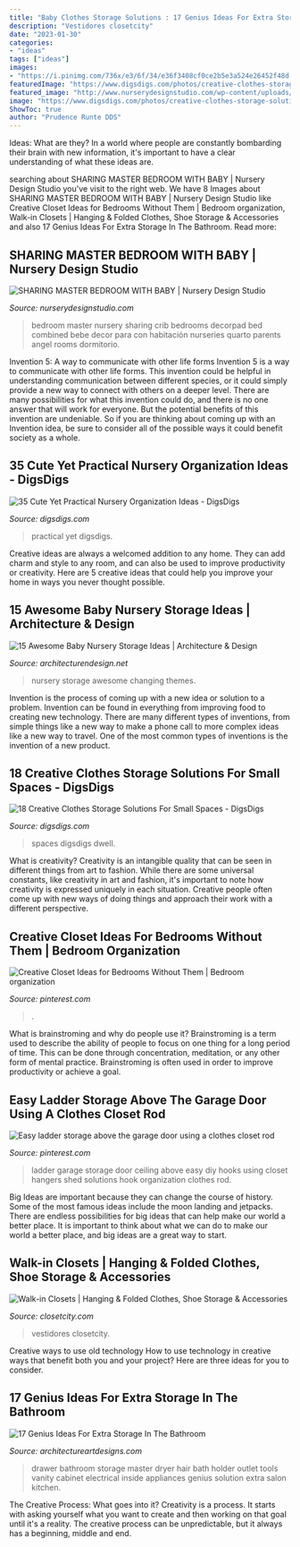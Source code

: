 ```yaml
---
title: "Baby Clothes Storage Solutions : 17 Genius Ideas For Extra Storage In The Bathroom"
description: "Vestidores closetcity"
date: "2023-01-30"
categories:
- "ideas"
tags: ["ideas"]
images:
- "https://i.pinimg.com/736x/e3/6f/34/e36f3408cf0ce2b5e3a524e26452f48d.jpg"
featuredImage: "https://www.digsdigs.com/photos/creative-clothes-storage-solutions-for-small-spaces-9.jpg"
featured_image: "http://www.nurserydesignstudio.com/wp-content/uploads/2019/04/sharing-master-bedroom-with-baby-7.jpg"
image: "https://www.digsdigs.com/photos/creative-clothes-storage-solutions-for-small-spaces-9.jpg"
ShowToc: true
author: "Prudence Runte DDS"
---
```



Ideas: What are they?
In a world where people are constantly bombarding their brain with new information, it's important to have a clear understanding of what these ideas are.

	

		
searching about SHARING MASTER BEDROOM WITH BABY | Nursery Design Studio you've visit to the right web. We have 8 Images about SHARING MASTER BEDROOM WITH BABY | Nursery Design Studio like Creative Closet Ideas for Bedrooms Without Them | Bedroom organization, Walk-in Closets | Hanging &amp; Folded Clothes, Shoe Storage &amp; Accessories and also 17 Genius Ideas For Extra Storage In The Bathroom. Read more:
		
    
## SHARING MASTER BEDROOM WITH BABY | Nursery Design Studio

<img loading=lazy src="http://www.nurserydesignstudio.com/wp-content/uploads/2019/04/sharing-master-bedroom-with-baby-7.jpg" onerror="this.onerror=null;this.src='https://tse2.mm.bing.net/th?id=OIP.QB2a5lAzegpe6IxrkGlH9gHaKH&amp;pid=15.1';" alt="SHARING MASTER BEDROOM WITH BABY | Nursery Design Studio">

_Source: nurserydesignstudio.com_

>bedroom master nursery sharing crib bedrooms decorpad bed combined bebe decor para con habitación nurseries quarto parents angel rooms dormitorio. 

	

Invention 5: A way to communicate with other life forms
Invention 5 is a way to communicate with other life forms. This invention could be helpful in understanding communication between different species, or it could simply provide a new way to connect with others on a deeper level. There are many possibilities for what this invention could do, and there is no one answer that will work for everyone. But the potential benefits of this invention are undeniable. So if you are thinking about coming up with an Invention idea, be sure to consider all of the possible ways it could benefit society as a whole.

    
## 35 Cute Yet Practical Nursery Organization Ideas - DigsDigs

<img loading=lazy src="https://www.digsdigs.com/photos/cute-yet-practical-nursery-organization-ideas-7.jpg" onerror="this.onerror=null;this.src='https://tse2.mm.bing.net/th?id=OIP.irrKFQ5GrjkObdWJtiroSAHaLH&amp;pid=15.1';" alt="35 Cute Yet Practical Nursery Organization Ideas - DigsDigs">

_Source: digsdigs.com_

>practical yet digsdigs. 

	

Creative ideas are always a welcomed addition to any home. They can add charm and style to any room, and can also be used to improve productivity or creativity. Here are 5 creative ideas that could help you improve your home in ways you never thought possible.

    
## 15 Awesome Baby Nursery Storage Ideas | Architecture &amp; Design

<img loading=lazy src="https://cdn.architecturendesign.net/wp-content/uploads/2014/09/226.jpg" onerror="this.onerror=null;this.src='https://tse2.mm.bing.net/th?id=OIP.n7FiGijXaUVrsf5li2FVgAHaFM&amp;pid=15.1';" alt="15 Awesome Baby Nursery Storage Ideas | Architecture &amp; Design">

_Source: architecturendesign.net_

>nursery storage awesome changing themes. 

	

Invention is the process of coming up with a new idea or solution to a problem. Invention can be found in everything from improving food to creating new technology. There are many different types of inventions, from simple things like a new way to make a phone call to more complex ideas like a new way to travel. One of the most common types of inventions is the invention of a new product.

    
## 18 Creative Clothes Storage Solutions For Small Spaces - DigsDigs

<img loading=lazy src="https://www.digsdigs.com/photos/creative-clothes-storage-solutions-for-small-spaces-9.jpg" onerror="this.onerror=null;this.src='https://tse4.mm.bing.net/th?id=OIP.TfW5eWWBch4Ha1V-dZkaKQHaJR&amp;pid=15.1';" alt="18 Creative Clothes Storage Solutions For Small Spaces - DigsDigs">

_Source: digsdigs.com_

>spaces digsdigs dwell. 

	

What is creativity?
Creativity is an intangible quality that can be seen in different things from art to fashion. While there are some universal constants, like creativity in art and fashion, it's important to note how creativity is expressed uniquely in each situation. Creative people often come up with new ways of doing things and approach their work with a different perspective.

    
## Creative Closet Ideas For Bedrooms Without Them | Bedroom Organization

<img loading=lazy src="https://i.pinimg.com/736x/e3/6f/34/e36f3408cf0ce2b5e3a524e26452f48d.jpg" onerror="this.onerror=null;this.src='https://tse3.mm.bing.net/th?id=OIP.2c96SXqdqltulC50X3PBAgHaKA&amp;pid=15.1';" alt="Creative Closet Ideas for Bedrooms Without Them | Bedroom organization">

_Source: pinterest.com_

>. 

	

What is brainstroming and why do people use it?
Brainstroming is a term used to describe the ability of people to focus on one thing for a long period of time. This can be done through concentration, meditation, or any other form of mental practice. Brainstroming is often used in order to improve productivity or achieve a goal.

    
## Easy Ladder Storage Above The Garage Door Using A Clothes Closet Rod

<img loading=lazy src="https://i.pinimg.com/736x/cd/c8/d7/cdc8d77a8b93d54c45233b1e431389f8--ladder-storage-garage-ladder-hooks.jpg" onerror="this.onerror=null;this.src='https://tse2.mm.bing.net/th?id=OIP.YFYu83ENEokL5lFEnuGDtQHaJ3&amp;pid=15.1';" alt="Easy ladder storage above the garage door using a clothes closet rod">

_Source: pinterest.com_

>ladder garage storage door ceiling above easy diy hooks using closet hangers shed solutions hook organization clothes rod. 

	

Big Ideas are important because they can change the course of history. Some of the most famous ideas include the moon landing and jetpacks. There are endless possibilities for big ideas that can help make our world a better place. It is important to think about what we can do to make our world a better place, and big ideas are a great way to start.

    
## Walk-in Closets | Hanging &amp; Folded Clothes, Shoe Storage &amp; Accessories

<img loading=lazy src="https://closetcity.com/wp-content/uploads/2020/03/get-inspired_10x4.jpg" onerror="this.onerror=null;this.src='https://tse1.mm.bing.net/th?id=OIP.zlixw8k-rWUDx2grrrk31QHaJO&amp;pid=15.1';" alt="Walk-in Closets | Hanging &amp; Folded Clothes, Shoe Storage &amp; Accessories">

_Source: closetcity.com_

>vestidores closetcity. 

	

Creative ways to use old technology
How to use technology in creative ways that benefit both you and your project? Here are three ideas for you to consider.

    
## 17 Genius Ideas For Extra Storage In The Bathroom

<img loading=lazy src="http://www.architectureartdesigns.com/wp-content/uploads/2015/09/919.jpg" onerror="this.onerror=null;this.src='https://tse4.mm.bing.net/th?id=OIP.qjMG4wPshjduhWPKOLTkxwHaE7&amp;pid=15.1';" alt="17 Genius Ideas For Extra Storage In The Bathroom">

_Source: architectureartdesigns.com_

>drawer bathroom storage master dryer hair bath holder outlet tools vanity cabinet electrical inside appliances genius solution extra salon kitchen. 

	

The Creative Process: What goes into it?
Creativity is a process. It starts with asking yourself what you want to create and then working on that goal until it's a reality. The creative process can be unpredictable, but it always has a beginning, middle and end.

